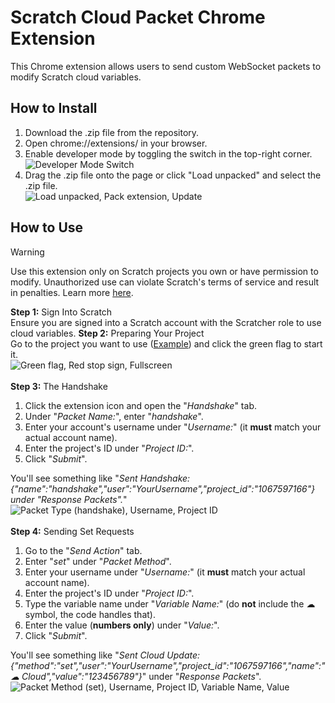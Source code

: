 
# Scratch Cloud Packet Chrome Extension

This Chrome extension allows users to send custom WebSocket packets to modify Scratch cloud variables.




## How to Install

1. Download the .zip file from the repository.
2. Open chrome://extensions/ in your browser.
3. Enable developer mode by toggling the switch in the top-right corner.<br/>
![Developer Mode Switch](https://github.com/user-attachments/assets/f2aac292-d858-4f0d-bddf-ee356ded84f1)<br/>
4. Drag the .zip file onto the page or click "Load unpacked" and select the .zip file.<br/>
![Load unpacked, Pack extension, Update](https://github.com/user-attachments/assets/7e0c88b3-45c9-465b-b0b9-488c8fa40cdf)<br/>



## How to Use

> [!WARNING]  
> Use this extension only on Scratch projects you own or have permission to modify. Unauthorized use can violate Scratch's terms of service and result in penalties. Learn more [here](https://scratch.mit.edu/terms_of_use).

**Step 1:** Sign Into Scratch<br/>
Ensure you are signed into a Scratch account with the Scratcher role to use cloud variables.
**Step 2:** Preparing Your Project<br/>
Go to the project you want to use ([Example](https://scratch.mit.edu/projects/1067597166/)) and click the green flag to start it.<br/>
![Green flag, Red stop sign, Fullscreen](https://github.com/user-attachments/assets/e132682c-fc61-4b82-91e4-1856ce1727fa)<br/><br>
**Step 3:** The Handshake<br/>
1. Click the extension icon and open the "*Handshake*" tab.
2. Under "*Packet Name:*", enter "*handshake*".
3. Enter your account's username under "*Username:*" (it **must** match your actual account name).
4. Enter the project's ID under "*Project ID:*".
5. Click "*Submit*".<br/>

You'll see something like "*Sent Handshake: {"name":"handshake","user":"YourUsername","project_id":"1067597166"} under "Response Packets".*"<br/>
![Packet Type (handshake), Username, Project ID](https://github.com/user-attachments/assets/ffcd304b-3222-439e-8b77-72f2b6c39dcb)<br/><br/>
**Step 4:** Sending Set Requests<br/>
1. Go to the "*Send Action*" tab.
2. Enter "*set*" under "*Packet Method*".
3. Enter your username under "*Username:*" (it **must** match your actual account name).
4. Enter the project's ID under "*Project ID:*".
5. Type the variable name under "*Variable Name:*" (do **not** include the ☁ symbol, the code handles that).
6. Enter the value (**numbers only**) under "*Value:*".
7. Click "*Submit*".

You'll see something like "*Sent Cloud Update: {"method":"set","user":"YourUsername","project_id":"1067597166","name":"☁ Cloud","value":"123456789"}*" under "*Response Packets*".<br/>
![Packet Method (set), Username, Project ID, Variable Name, Value](https://github.com/user-attachments/assets/0e90ecca-82d7-4876-a028-a67a5e2d4b77)

